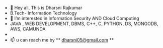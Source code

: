 - 👋 Hey all, This is Dharsni Rajkumar
- B.Tech- Information Technology
- 👀 I’m interested in Information Security AND Cloud Computing 
- JAVA , WEB DEVELOPMENT, DBMS, C++, C, PYTHON, DS, MONGODB, AWS, CAMUNDA
- 
- 📫 u can reach me by ** dharsni05@gmail.com **
